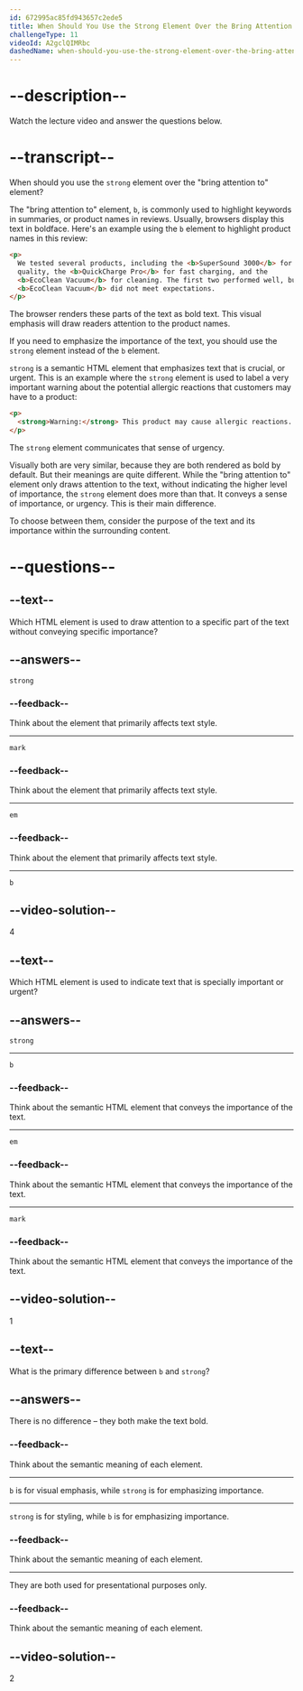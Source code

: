 ```yaml
---
id: 672995ac85fd943657c2ede5
title: When Should You Use the Strong Element Over the Bring Attention To Element?
challengeType: 11
videoId: A2gclQIMRbc
dashedName: when-should-you-use-the-strong-element-over-the-bring-attention-to-element
---
```


# --description--

Watch the lecture video and answer the questions below.

# --transcript--

When should you use the `strong` element over the "bring attention to" element?

The "bring attention to" element, `b`, is commonly used to highlight keywords in summaries, or product names in reviews. Usually, browsers display this text in boldface. Here's an example using the `b` element to highlight product names in this review:

```html
<p>
  We tested several products, including the <b>SuperSound 3000</b> for audio
  quality, the <b>QuickCharge Pro</b> for fast charging, and the
  <b>EcoClean Vacuum</b> for cleaning. The first two performed well, but the
  <b>EcoClean Vacuum</b> did not meet expectations.
</p>
```

The browser renders these parts of the text as bold text. This visual emphasis will draw readers attention to the product names.

If you need to emphasize the importance of the text, you should use the `strong` element instead of the `b` element.

`strong` is a semantic HTML element that emphasizes text that is crucial, or urgent. This is an example where the `strong` element is used to label a very important warning about the potential allergic reactions that customers may have to a product:

```html
<p>
  <strong>Warning:</strong> This product may cause allergic reactions.
</p>
```

The `strong` element communicates that sense of urgency.

Visually both are very similar, because they are both rendered as bold by default. But their meanings are quite different. While the "bring attention to" element only draws attention to the text, without indicating the higher level of importance, the `strong` element does more than that. It conveys a sense of importance, or urgency. This is their main difference. 

To choose between them, consider the purpose of the text and its importance within the surrounding content.

# --questions--

## --text--

Which HTML element is used to draw attention to a specific part of the text without conveying specific importance?

## --answers--

`strong`

### --feedback--

Think about the element that primarily affects text style.

---

`mark`

### --feedback--

Think about the element that primarily affects text style.

---

`em`

### --feedback--

Think about the element that primarily affects text style.

---

`b`

## --video-solution--

4

## --text--

Which HTML element is used to indicate text that is specially important or urgent?

## --answers--

`strong`

---

`b`

### --feedback--

Think about the semantic HTML element that conveys the importance of the text.

---

`em`

### --feedback--

Think about the semantic HTML element that conveys the importance of the text.

---

`mark`

### --feedback--

Think about the semantic HTML element that conveys the importance of the text.

## --video-solution--

1

## --text--

What is the primary difference between `b` and `strong`?

## --answers--

There is no difference – they both make the text bold.

### --feedback--

Think about the semantic meaning of each element.

---

`b` is for visual emphasis, while `strong` is for emphasizing importance.

---

`strong` is for styling, while `b` is for emphasizing importance.

### --feedback--

Think about the semantic meaning of each element.

---

They are both used for presentational purposes only.

### --feedback--

Think about the semantic meaning of each element.

## --video-solution--

2

